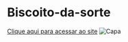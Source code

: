 ﻿# Biscoito-da-sorte
 <a href="https://laralis.github.io/Biscoito-da-sorte/">Clique aqui para acessar ao site</a>
![Capa](https://github.com/laralis/Biscoito-da-sorte/assets/76481905/ded58b92-9640-4b16-ad69-2c2dc698fee9)
